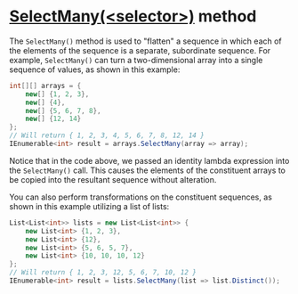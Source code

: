 [//]: # (GENERATED FILE -- DO NOT EDIT)
# [SelectMany(&lt;selector&gt;)](https://msdn.microsoft.com/en-us/library/bb534336%28v=vs.110%29.aspx) method
The `SelectMany()` method is used to "flatten" a sequence in which each of the elements of the sequence is a separate, subordinate sequence. For example, `SelectMany()` can turn a two-dimensional array into a single sequence of values, as shown in this example:

```csharp
int[][] arrays = {
    new[] {1, 2, 3},
    new[] {4},
    new[] {5, 6, 7, 8},
    new[] {12, 14}
};
// Will return { 1, 2, 3, 4, 5, 6, 7, 8, 12, 14 }
IEnumerable<int> result = arrays.SelectMany(array => array);
```

Notice that in the code above, we passed an identity lambda expression into the `SelectMany()` call. This causes the elements of the constituent arrays to be copied into the resultant sequence without alteration.

You can also perform transformations on the constituent sequences, as shown in this example utilizing a list of lists:

```csharp
List<List<int>> lists = new List<List<int>> {
    new List<int> {1, 2, 3},
    new List<int> {12},
    new List<int> {5, 6, 5, 7},
    new List<int> {10, 10, 10, 12}
};
// Will return { 1, 2, 3, 12, 5, 6, 7, 10, 12 }
IEnumerable<int> result = lists.SelectMany(list => list.Distinct());
```
